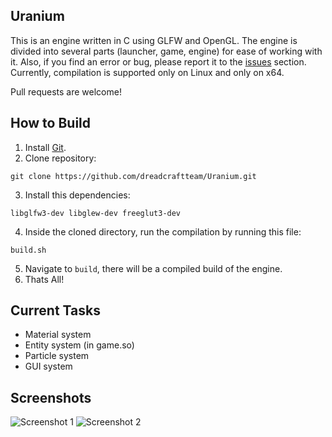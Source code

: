 ## Uranium
This is an engine written in C using GLFW and OpenGL. The engine is divided into several parts (launcher, game, engine) for ease of working with it. Also, if you find an error or bug, please report it to the [issues](https://github.com/dreadcraftteam/Uranium/issues) section. Currently, compilation is supported only on Linux and only on x64.


Pull requests are welcome!

## How to Build
1. Install [Git](https://git-scm.com/).
2. Clone repository:
```
git clone https://github.com/dreadcraftteam/Uranium.git
```
3. Install this dependencies:
```
libglfw3-dev libglew-dev freeglut3-dev
```
4. Inside the cloned directory, run the compilation by running this file:
```
build.sh
```
5. Navigate to `build`, there will be a compiled build of the engine.
6. Thats All!

## Current Tasks
- Material system
- Entity system (in game.so)
- Particle system
- GUI system

## Screenshots
![Screenshot 1](https://i.ibb.co/LhSWGDBH/image1.png)
![Screenshot 2](https://i.ibb.co/fVBygCBC/image2.png)
